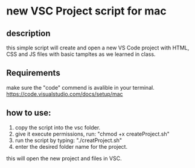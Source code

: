 # new VSC Project script for mac

## description
this simple script will create and open a new VS Code project with HTML, CSS and JS files with basic tampltes as we learned in class.

## Requirements
make sure the "code" commend is avalible in your terminal. https://code.visualstudio.com/docs/setup/mac


## how to use:
1. copy the script into the vsc folder.
2. give it execute permissions, run: "chmod +x createProject.sh"
3. run the script by typing: "./creatProject.sh"
4. enter the desired folder name for the project.
   
this will open the new project and files in VSC.
